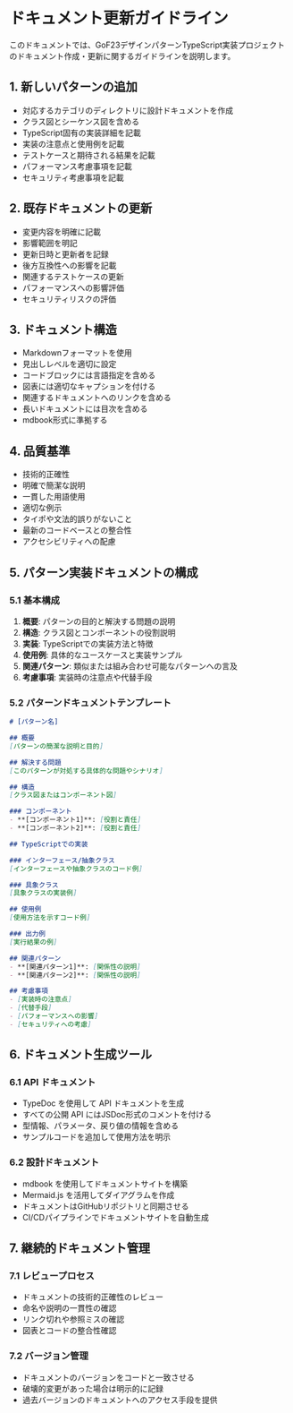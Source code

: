 # ドキュメント更新ガイドライン

このドキュメントでは、GoF23デザインパターンTypeScript実装プロジェクトのドキュメント作成・更新に関するガイドラインを説明します。

## 1. 新しいパターンの追加
- 対応するカテゴリのディレクトリに設計ドキュメントを作成
- クラス図とシーケンス図を含める
- TypeScript固有の実装詳細を記載
- 実装の注意点と使用例を記載
- テストケースと期待される結果を記載
- パフォーマンス考慮事項を記載
- セキュリティ考慮事項を記載

## 2. 既存ドキュメントの更新
- 変更内容を明確に記載
- 影響範囲を明記
- 更新日時と更新者を記録
- 後方互換性への影響を記載
- 関連するテストケースの更新
- パフォーマンスへの影響評価
- セキュリティリスクの評価

## 3. ドキュメント構造
- Markdownフォーマットを使用
- 見出しレベルを適切に設定
- コードブロックには言語指定を含める
- 図表には適切なキャプションを付ける
- 関連するドキュメントへのリンクを含める
- 長いドキュメントには目次を含める
- mdbook形式に準拠する

## 4. 品質基準
- 技術的正確性
- 明確で簡潔な説明
- 一貫した用語使用
- 適切な例示
- タイポや文法的誤りがないこと
- 最新のコードベースとの整合性
- アクセシビリティへの配慮

## 5. パターン実装ドキュメントの構成

### 5.1 基本構成
1. **概要**: パターンの目的と解決する問題の説明
2. **構造**: クラス図とコンポーネントの役割説明
3. **実装**: TypeScriptでの実装方法と特徴
4. **使用例**: 具体的なユースケースと実装サンプル
5. **関連パターン**: 類似または組み合わせ可能なパターンへの言及
6. **考慮事項**: 実装時の注意点や代替手段

### 5.2 パターンドキュメントテンプレート
```markdown
# [パターン名]

## 概要
[パターンの簡潔な説明と目的]

## 解決する問題
[このパターンが対処する具体的な問題やシナリオ]

## 構造
[クラス図またはコンポーネント図]

### コンポーネント
- **[コンポーネント1]**: [役割と責任]
- **[コンポーネント2]**: [役割と責任]

## TypeScriptでの実装

### インターフェース/抽象クラス
[インターフェースや抽象クラスのコード例]

### 具象クラス
[具象クラスの実装例]

## 使用例
[使用方法を示すコード例]

### 出力例
[実行結果の例]

## 関連パターン
- **[関連パターン1]**: [関係性の説明]
- **[関連パターン2]**: [関係性の説明]

## 考慮事項
- [実装時の注意点]
- [代替手段]
- [パフォーマンスへの影響]
- [セキュリティへの考慮]
```

## 6. ドキュメント生成ツール

### 6.1 API ドキュメント
- TypeDoc を使用して API ドキュメントを生成
- すべての公開 API にはJSDoc形式のコメントを付ける
- 型情報、パラメータ、戻り値の情報を含める
- サンプルコードを追加して使用方法を明示

### 6.2 設計ドキュメント
- mdbook を使用してドキュメントサイトを構築
- Mermaid.js を活用してダイアグラムを作成
- ドキュメントはGitHubリポジトリと同期させる
- CI/CDパイプラインでドキュメントサイトを自動生成

## 7. 継続的ドキュメント管理

### 7.1 レビュープロセス
- ドキュメントの技術的正確性のレビュー
- 命名や説明の一貫性の確認
- リンク切れや参照ミスの確認
- 図表とコードの整合性確認

### 7.2 バージョン管理
- ドキュメントのバージョンをコードと一致させる
- 破壊的変更があった場合は明示的に記録
- 過去バージョンのドキュメントへのアクセス手段を提供